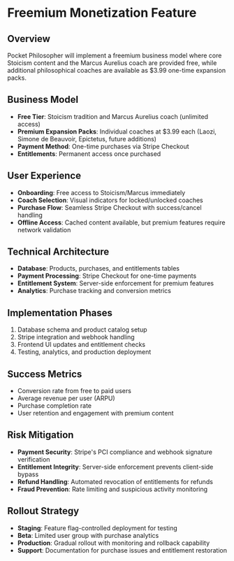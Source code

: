 # Freemium Monetization Feature

## Overview
Pocket Philosopher will implement a freemium business model where core Stoicism content and the Marcus Aurelius coach are provided free, while additional philosophical coaches are available as $3.99 one-time expansion packs.

## Business Model
- **Free Tier**: Stoicism tradition and Marcus Aurelius coach (unlimited access)
- **Premium Expansion Packs**: Individual coaches at $3.99 each (Laozi, Simone de Beauvoir, Epictetus, future additions)
- **Payment Method**: One-time purchases via Stripe Checkout
- **Entitlements**: Permanent access once purchased

## User Experience
- **Onboarding**: Free access to Stoicism/Marcus immediately
- **Coach Selection**: Visual indicators for locked/unlocked coaches
- **Purchase Flow**: Seamless Stripe Checkout with success/cancel handling
- **Offline Access**: Cached content available, but premium features require network validation

## Technical Architecture
- **Database**: Products, purchases, and entitlements tables
- **Payment Processing**: Stripe Checkout for one-time payments
- **Entitlement System**: Server-side enforcement for premium features
- **Analytics**: Purchase tracking and conversion metrics

## Implementation Phases
1. Database schema and product catalog setup
2. Stripe integration and webhook handling
3. Frontend UI updates and entitlement checks
4. Testing, analytics, and production deployment

## Success Metrics
- Conversion rate from free to paid users
- Average revenue per user (ARPU)
- Purchase completion rate
- User retention and engagement with premium content

## Risk Mitigation
- **Payment Security**: Stripe's PCI compliance and webhook signature verification
- **Entitlement Integrity**: Server-side enforcement prevents client-side bypass
- **Refund Handling**: Automated revocation of entitlements for refunds
- **Fraud Prevention**: Rate limiting and suspicious activity monitoring

## Rollout Strategy
- **Staging**: Feature flag-controlled deployment for testing
- **Beta**: Limited user group with purchase analytics
- **Production**: Gradual rollout with monitoring and rollback capability
- **Support**: Documentation for purchase issues and entitlement restoration